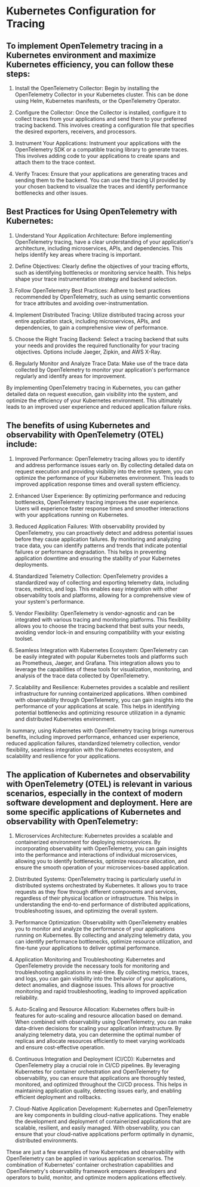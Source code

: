 # Kubernetes Configuration for Tracing 


## To implement OpenTelemetry tracing in a Kubernetes environment and maximize Kubernetes efficiency, you can follow these steps:

1. Install the OpenTelemetry Collector: Begin by installing the OpenTelemetry Collector in your Kubernetes cluster. This can be done using Helm, Kubernetes manifests, or the OpenTelemetry Operator.

2. Configure the Collector: Once the Collector is installed, configure it to collect traces from your applications and send them to your preferred tracing backend. This involves creating a configuration file that specifies the desired exporters, receivers, and processors.

3. Instrument Your Applications: Instrument your applications with the OpenTelemetry SDK or a compatible tracing library to generate traces. This involves adding code to your applications to create spans and attach them to the trace context.

4. Verify Traces: Ensure that your applications are generating traces and sending them to the backend. You can use the tracing UI provided by your chosen backend to visualize the traces and identify performance bottlenecks and other issues.

## Best Practices for Using OpenTelemetry with Kubernetes:

1. Understand Your Application Architecture: Before implementing OpenTelemetry tracing, have a clear understanding of your application's architecture, including microservices, APIs, and dependencies. This helps identify key areas where tracing is important.

2. Define Objectives: Clearly define the objectives of your tracing efforts, such as identifying bottlenecks or monitoring service health. This helps shape your trace instrumentation strategy and backend selection.

3. Follow OpenTelemetry Best Practices: Adhere to best practices recommended by OpenTelemetry, such as using semantic conventions for trace attributes and avoiding over-instrumentation.

4. Implement Distributed Tracing: Utilize distributed tracing across your entire application stack, including microservices, APIs, and dependencies, to gain a comprehensive view of performance.

5. Choose the Right Tracing Backend: Select a tracing backend that suits your needs and provides the required functionality for your tracing objectives. Options include Jaeger, Zipkin, and AWS X-Ray.

6. Regularly Monitor and Analyze Trace Data: Make use of the trace data collected by OpenTelemetry to monitor your application's performance regularly and identify areas for improvement.

By implementing OpenTelemetry tracing in Kubernetes, you can gather detailed data on request execution, gain visibility into the system, and optimize the efficiency of your Kubernetes environment. This ultimately leads to an improved user experience and reduced application failure risks.


## The benefits of using Kubernetes and observability with OpenTelemetry (OTEL) include:

1. Improved Performance: OpenTelemetry tracing allows you to identify and address performance issues early on. By collecting detailed data on request execution and providing visibility into the entire system, you can optimize the performance of your Kubernetes environment. This leads to improved application response times and overall system efficiency.

2. Enhanced User Experience: By optimizing performance and reducing bottlenecks, OpenTelemetry tracing improves the user experience. Users will experience faster response times and smoother interactions with your applications running on Kubernetes.

3. Reduced Application Failures: With observability provided by OpenTelemetry, you can proactively detect and address potential issues before they cause application failures. By monitoring and analyzing trace data, you can identify patterns and trends that indicate potential failures or performance degradation. This helps in preventing application downtime and ensuring the stability of your Kubernetes deployments.

4. Standardized Telemetry Collection: OpenTelemetry provides a standardized way of collecting and exporting telemetry data, including traces, metrics, and logs. This enables easy integration with other observability tools and platforms, allowing for a comprehensive view of your system's performance.

5. Vendor Flexibility: OpenTelemetry is vendor-agnostic and can be integrated with various tracing and monitoring platforms. This flexibility allows you to choose the tracing backend that best suits your needs, avoiding vendor lock-in and ensuring compatibility with your existing toolset.

6. Seamless Integration with Kubernetes Ecosystem: OpenTelemetry can be easily integrated with popular Kubernetes tools and platforms such as Prometheus, Jaeger, and Grafana. This integration allows you to leverage the capabilities of these tools for visualization, monitoring, and analysis of the trace data collected by OpenTelemetry.

7. Scalability and Resilience: Kubernetes provides a scalable and resilient infrastructure for running containerized applications. When combined with observability through OpenTelemetry, you can gain insights into the performance of your applications at scale. This helps in identifying potential bottlenecks and optimizing resource utilization in a dynamic and distributed Kubernetes environment.

In summary, using Kubernetes with OpenTelemetry tracing brings numerous benefits, including improved performance, enhanced user experience, reduced application failures, standardized telemetry collection, vendor flexibility, seamless integration with the Kubernetes ecosystem, and scalability and resilience for your applications.


## The application of Kubernetes and observability with OpenTelemetry (OTEL) is relevant in various scenarios, especially in the context of modern software development and deployment. Here are some specific applications of Kubernetes and observability with OpenTelemetry:

1. Microservices Architecture: Kubernetes provides a scalable and containerized environment for deploying microservices. By incorporating observability with OpenTelemetry, you can gain insights into the performance and interactions of individual microservices, allowing you to identify bottlenecks, optimize resource allocation, and ensure the smooth operation of your microservices-based application.

2. Distributed Systems: OpenTelemetry tracing is particularly useful in distributed systems orchestrated by Kubernetes. It allows you to trace requests as they flow through different components and services, regardless of their physical location or infrastructure. This helps in understanding the end-to-end performance of distributed applications, troubleshooting issues, and optimizing the overall system.

3. Performance Optimization: Observability with OpenTelemetry enables you to monitor and analyze the performance of your applications running on Kubernetes. By collecting and analyzing telemetry data, you can identify performance bottlenecks, optimize resource utilization, and fine-tune your applications to deliver optimal performance.

4. Application Monitoring and Troubleshooting: Kubernetes and OpenTelemetry provide the necessary tools for monitoring and troubleshooting applications in real-time. By collecting metrics, traces, and logs, you can gain visibility into the behavior of your applications, detect anomalies, and diagnose issues. This allows for proactive monitoring and rapid troubleshooting, leading to improved application reliability.

5. Auto-Scaling and Resource Allocation: Kubernetes offers built-in features for auto-scaling and resource allocation based on demand. When combined with observability using OpenTelemetry, you can make data-driven decisions for scaling your application infrastructure. By analyzing telemetry data, you can determine the optimal number of replicas and allocate resources efficiently to meet varying workloads and ensure cost-effective operation.

6. Continuous Integration and Deployment (CI/CD): Kubernetes and OpenTelemetry play a crucial role in CI/CD pipelines. By leveraging Kubernetes for container orchestration and OpenTelemetry for observability, you can ensure that applications are thoroughly tested, monitored, and optimized throughout the CI/CD process. This helps in maintaining application quality, detecting issues early, and enabling efficient deployment and rollbacks.

7. Cloud-Native Application Development: Kubernetes and OpenTelemetry are key components in building cloud-native applications. They enable the development and deployment of containerized applications that are scalable, resilient, and easily managed. With observability, you can ensure that your cloud-native applications perform optimally in dynamic, distributed environments.

These are just a few examples of how Kubernetes and observability with OpenTelemetry can be applied in various application scenarios. The combination of Kubernetes' container orchestration capabilities and OpenTelemetry's observability framework empowers developers and operators to build, monitor, and optimize modern applications effectively.

